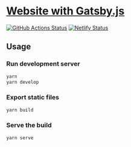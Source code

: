 # [Website with Gatsby.js](https://kimmosaaskilahti.fi)

[![GitHub Actions Status](https://github.com/ksaaskil/kimmosaaskilahti.fi/workflows/Node%20CI/badge.svg)](https://github.com/ksaaskil/kimmosaaskilahti.fi/actions)
[![Netlify Status](https://api.netlify.com/api/v1/badges/2813de34-3363-4ca8-8136-e60c0088a8a6/deploy-status)](https://app.netlify.com/sites/jovial-chandrasekhar-6b410b/deploys)

## Usage

### Run development server

```bash
yarn
yarn develop
```

### Export static files

```bash
yarn build
```

### Serve the build

```bash
yarn serve
```
